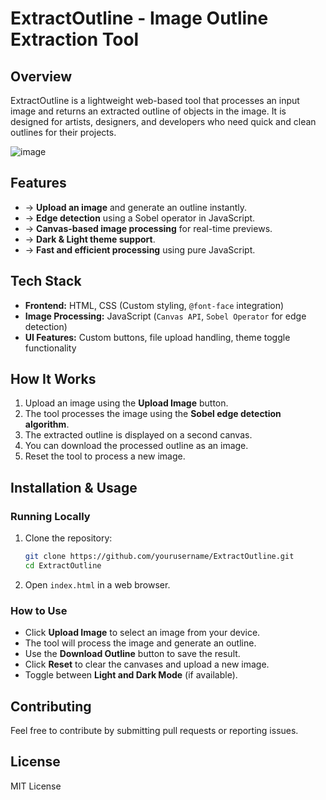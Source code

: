 # ExtractOutline - Image Outline Extraction Tool

## Overview
ExtractOutline is a lightweight web-based tool that processes an input image and returns an extracted outline of objects in the image. It is designed for artists, designers, and developers who need quick and clean outlines for their projects.

![image](https://github.com/user-attachments/assets/99de8c85-ef9c-474f-8491-d73e21620adf)


## Features
- ->  **Upload an image** and generate an outline instantly.
- ->  **Edge detection** using a Sobel operator in JavaScript.
- ->  **Canvas-based image processing** for real-time previews.
- ->  **Dark & Light theme support**.
- ->  **Fast and efficient processing** using pure JavaScript.

## Tech Stack
- **Frontend:** HTML, CSS (Custom styling, `@font-face` integration)
- **Image Processing:** JavaScript (`Canvas API`, `Sobel Operator` for edge detection)
- **UI Features:** Custom buttons, file upload handling, theme toggle functionality

## How It Works
1. Upload an image using the **Upload Image** button.
2. The tool processes the image using the **Sobel edge detection algorithm**.
3. The extracted outline is displayed on a second canvas.
4. You can download the processed outline as an image.
5. Reset the tool to process a new image.

## Installation & Usage
### Running Locally
1. Clone the repository:
   ```bash
   git clone https://github.com/yourusername/ExtractOutline.git
   cd ExtractOutline
   ```
2. Open `index.html` in a web browser.

### How to Use
- Click **Upload Image** to select an image from your device.
- The tool will process the image and generate an outline.
- Use the **Download Outline** button to save the result.
- Click **Reset** to clear the canvases and upload a new image.
- Toggle between **Light and Dark Mode** (if available).

## Contributing
Feel free to contribute by submitting pull requests or reporting issues.

## License
MIT License

